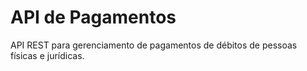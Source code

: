 # API de Pagamentos

API REST para gerenciamento de pagamentos de débitos de pessoas físicas e jurídicas.
